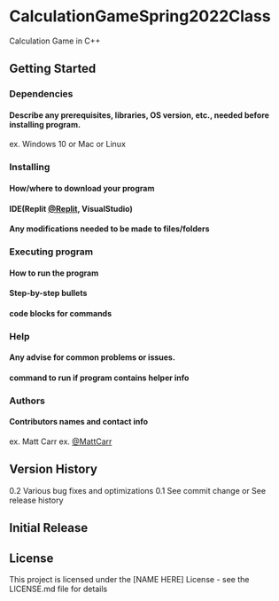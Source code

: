 # CalculationGameSpring2022Class
Calculation Game in C++

## Getting Started
### Dependencies
#### Describe any prerequisites, libraries, OS version, etc., needed before installing program.
ex. Windows 10 or Mac or Linux 

### Installing
#### How/where to download your program
#### IDE(Replit [@Replit](https://Replit.com/), VisualStudio)
#### Any modifications needed to be made to files/folders

### Executing program
#### How to run the program
#### Step-by-step bullets
#### code blocks for commands

### Help
#### Any advise for common problems or issues.
#### command to run if program contains helper info

### Authors
#### Contributors names and contact info
ex. Matt Carr
ex. [@MattCarr](https://pages.github.com/)


## Version History
0.2
Various bug fixes and optimizations
0.1
See commit change or See release history


## Initial Release

## License
This project is licensed under the [NAME HERE] License - see the LICENSE.md file for details
